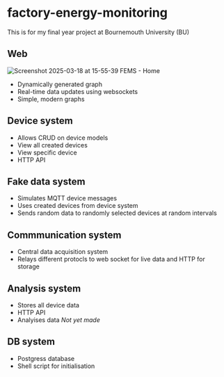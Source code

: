 # factory-energy-monitoring
This is for my final year project at Bournemouth University (BU)


## Web
![Screenshot 2025-03-18 at 15-55-39 FEMS - Home](https://github.com/user-attachments/assets/1d4b68d2-6d96-4a5b-84ab-9cf7ae877abb)

- Dynamically generated graph
- Real-time data updates using websockets
- Simple, modern graphs

## Device system
- Allows CRUD on device models
- View all created devices
- View specific device
- HTTP API

## Fake data system
- Simulates MQTT device messages
- Uses created devices from device system
- Sends random data to randomly selected devices at random intervals

## Commmunication system
- Central data acquisition system
- Relays different protocls to web socket for live data and HTTP for storage

## Analysis system
- Stores all device data
- HTTP API
- Analyises data *Not yet made*

## DB system
- Postgress database
- Shell script for initialisation
